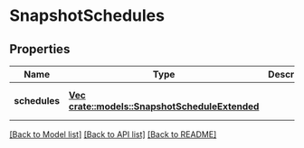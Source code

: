 # SnapshotSchedules

## Properties
Name | Type | Description | Notes
------------ | ------------- | ------------- | -------------
**schedules** | [**Vec <crate::models::SnapshotScheduleExtended>**](SnapshotScheduleExtended.md) |  | [optional] [default to null]

[[Back to Model list]](../README.md#documentation-for-models) [[Back to API list]](../README.md#documentation-for-api-endpoints) [[Back to README]](../README.md)



